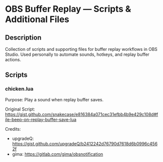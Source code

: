 # OBS Buffer Replay — Scripts & Additional Files

## Description
Collection of scripts and supporting files for buffer replay workflows in OBS Studio.
Used personally to automate sounds, hotkeys, and replay buffer actions.

## Scripts

### chicken.lua
Purpose: Play a sound when replay buffer saves.

Original Script: https://gist.github.com/snakecase/e816384a071cec31efbb4b9e429c108d#file-beep-on-replay-buffer-save-lua

Credits:
- upgradeQ: https://gist.github.com/upgradeQ/b2412242d76790d7618d6b0996c4562f
- gima: https://gitlab.com/gima/obsnotification
